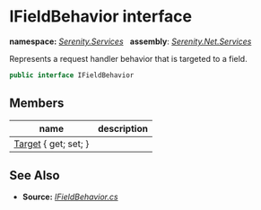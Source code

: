 # IFieldBehavior interface
**namespace:** *[Serenity.Services](../README.md#serenity.services-namespace)*   **assembly**: *[Serenity.Net.Services](../README.md)*

Represents a request handler behavior that is targeted to a field.

```csharp
public interface IFieldBehavior
```

## Members

| name | description |
| --- | --- |
| [Target](IFieldBehavior/Target.md) { get; set; } |  |

## See Also

* **Source:** *[IFieldBehavior.cs](https://github.com/serenity-is/Serenity/blob/master/src/Serenity.Net.Services/RequestHandlers/Behavior/IFieldBehavior.cs)*